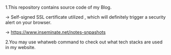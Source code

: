 1.This repository contains source code of my Blog.

 -> Self-signed SSL certificate utilized , which will definitely trigger a security alert on your browser.

 -> https://www.inseminate.net/notes-snpashots

2.You may use whatweb command to check out what tech stacks are used in my website.



